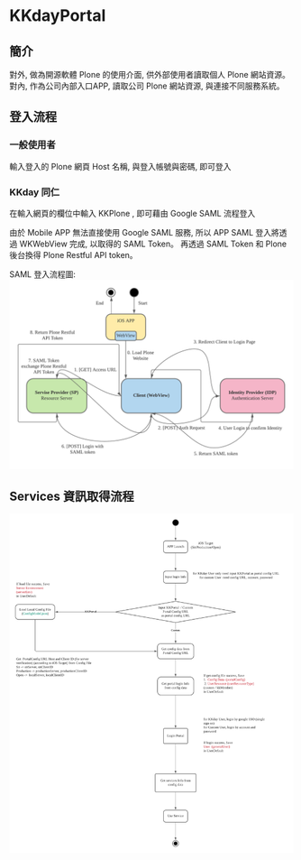 # KKdayPortal

## 簡介
對外, 做為開源軟體 Plone 的使用介面, 供外部使用者讀取個人 Plone 網站資源。\
對內, 作為公司內部入口APP, 讀取公司 Plone  網站資源, 與連接不同服務系統。

## 登入流程

### 一般使用者
輸入登入的 Plone 網頁 Host 名稱, 與登入帳號與密碼, 即可登入

### KKday 同仁
在輸入網頁的欄位中輸入 KKPlone , 即可藉由 Google SAML 流程登入 

由於 Mobile APP 無法直接使用 Google SAML 服務, 所以 APP SAML 登入將透過 WKWebView 完成, 以取得的 SAML Token。 再透過 SAML Token 和 Plone 後台換得 Plone Restful API token。

SAML 登入流程圖:
![image](https://github.com/weitsungchengkkday/KKdayPortal/blob/master/Plone_SAML_Flow.png)

## Services 資訊取得流程

![image](https://github.com/weitsungchengkkday/KKdayPortal/blob/master/DataLoadFlow.png)
